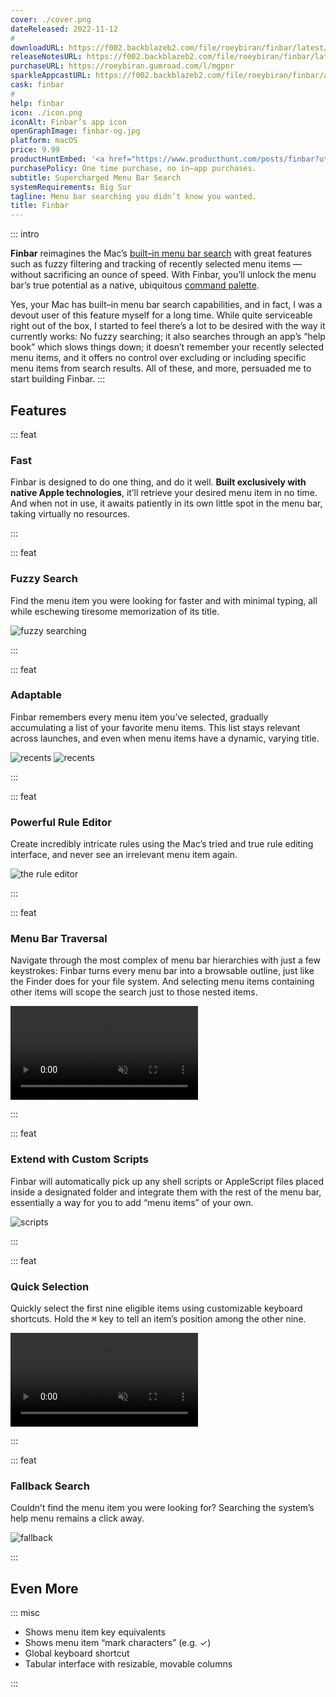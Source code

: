 ```yaml
---
cover: ./cover.png
dateReleased: 2022-11-12
#
downloadURL: https://f002.backblazeb2.com/file/roeybiran/finbar/latest/Finbar.dmg
releaseNotesURL: https://f002.backblazeb2.com/file/roeybiran/finbar/latest/Finbar.html
purchaseURL: https://roeybiran.gumroad.com/l/mgpnr
sparkleAppcastURL: https://f002.backblazeb2.com/file/roeybiran/finbar/appcast.xml
cask: finbar
#
help: finbar
icon: ./icon.png
iconAlt: Finbar’s app icon
openGraphImage: finbar-og.jpg
platform: macOS
price: 9.99
productHuntEmbed: '<a href="https://www.producthunt.com/posts/finbar?utm_source=badge-featured&utm_medium=badge&utm_souce=badge-finbar" target="_blank"><img src="https://api.producthunt.com/widgets/embed-image/v1/featured.svg?post_id=404865&theme=light" alt="Finbar - Supercharged&#0032;menu&#0032;bar&#0032;search&#0032;for&#0032;your&#0032;Mac | Product Hunt" style="width: 250px; height: 54px;" width="250" height="54" /></a>'
purchasePolicy: One time purchase, no in–app purchases.
subtitle: Supercharged Menu Bar Search
systemRequirements: Big Sur
tagline: Menu bar searching you didn’t know you wanted.
title: Finbar
---
```


::: intro

**Finbar** reimagines the Mac’s [built–in menu bar search](https://support.apple.com/en-us/guide/mac-help/hlpvw003/13.0/mac/13.0) with great features such as fuzzy filtering and tracking of recently selected menu items — without sacrificing an ounce of speed. With Finbar, you’ll unlock the menu bar’s true potential as a native, ubiquitous [command palette](https://capiche.com/e/consumer-dev-tools-command-palette).

Yes, your Mac has built–in menu bar search capabilities, and in fact, I was a devout user of this feature myself for a long time. While quite serviceable right out of the box, I started to feel there’s a lot to be desired with the way it currently works: No fuzzy searching; it also searches through an app’s “help book” which slows things down; it doesn’t remember your recently selected menu items, and it offers no control over excluding or including specific menu items from search results. All of these, and more, persuaded me to start building Finbar.
:::

## Features

::: feat

### Fast

Finbar is designed to do one thing, and do it well. **Built exclusively with native Apple technologies**, it’ll retrieve your desired menu item in no time. And when not in use, it awaits patiently in its own little spot in the menu bar, taking virtually no resources.

:::

::: feat

### Fuzzy Search

Find the menu item you were looking for faster and with minimal typing, all while eschewing tiresome memorization of its title.

![fuzzy searching](./fuzzy-search.png)

:::

::: feat

### Adaptable

Finbar remembers every menu item you’ve selected, gradually accumulating a list of your favorite menu items. This list stays relevant across launches, and even when menu items have a dynamic, varying title.

<div class="carousel">

![recents](./recents-1.png)
![recents](./recents-2.png)

</div>

:::

::: feat

### Powerful Rule Editor

Create incredibly intricate rules using the Mac’s tried and true rule editing interface, and never see an irrelevant menu item again.

![the rule editor](./rule-editor.png)

:::

::: feat

### Menu Bar Traversal

Navigate through the most complex of menu bar hierarchies with just a few keystrokes: Finbar turns every menu bar into a browsable outline, just like the Finder does for your file system. And selecting menu items containing other items will scope the search just to those nested items.

<video src="https://res.cloudinary.com/roeybiran/video/upload/v1696017520/navigation.mp4" controls loop muted playsinline ></video>

:::

::: feat

### Extend with Custom Scripts

Finbar will automatically pick up any shell scripts or AppleScript files placed inside a designated folder and integrate them with the rest of the menu bar, essentially a way for you to add “menu items” of your own.

![scripts](./scripts.png)

:::

::: feat

### Quick Selection

Quickly select the first nine eligible items using customizable keyboard shortcuts. Hold the <kbd>⌘</kbd> key to tell an item’s position among the other nine.

<video src="https://res.cloudinary.com/roeybiran/video/upload/v1696017520/quick-selection.mp4" controls loop muted playsinline ></video>

:::

::: feat

### Fallback Search

Couldn’t find the menu item you were looking for? Searching the system’s help menu remains a click away.

![fallback](./fallback.png)

:::

## Even More

::: misc

- Shows menu item key equivalents
- Shows menu item “mark characters” (e.g. ✓)
- Global keyboard shortcut
- Tabular interface with resizable, movable columns

:::
